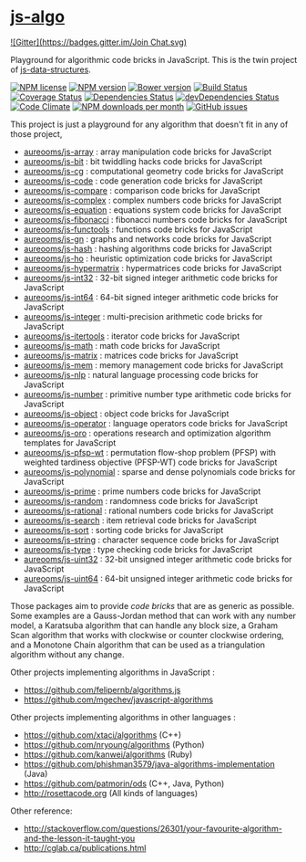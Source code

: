 [js-algo](http://aureooms.github.io/js-algo)
====
[![Gitter](https://badges.gitter.im/Join Chat.svg)](https://gitter.im/aureooms/js-algo?utm_source=badge&utm_medium=badge&utm_campaign=pr-badge&utm_content=badge)

Playground for algorithmic code bricks in JavaScript. This is the twin project
of [js-data-structures](https://github.com/aureooms/js-data-structures).

[![NPM license](http://img.shields.io/npm/l/aureooms-js-algo.svg?style=flat)](https://raw.githubusercontent.com/aureooms/js-algo/master/LICENSE)
[![NPM version](http://img.shields.io/npm/v/aureooms-js-algo.svg?style=flat)](https://www.npmjs.org/package/aureooms-js-algo)
[![Bower version](http://img.shields.io/bower/v/aureooms-js-algo.svg?style=flat)](http://bower.io/search/?q=aureooms-js-algo)
[![Build Status](http://img.shields.io/travis/aureooms/js-algo.svg?style=flat)](https://travis-ci.org/aureooms/js-algo)
[![Coverage Status](http://img.shields.io/coveralls/aureooms/js-algo.svg?style=flat)](https://coveralls.io/r/aureooms/js-algo)
[![Dependencies Status](http://img.shields.io/david/aureooms/js-algo.svg?style=flat)](https://david-dm.org/aureooms/js-algo#info=dependencies)
[![devDependencies Status](http://img.shields.io/david/dev/aureooms/js-algo.svg?style=flat)](https://david-dm.org/aureooms/js-algo#info=devDependencies)
[![Code Climate](http://img.shields.io/codeclimate/github/aureooms/js-algo.svg?style=flat)](https://codeclimate.com/github/aureooms/js-algo)
[![NPM downloads per month](http://img.shields.io/npm/dm/aureooms-js-algo.svg?style=flat)](https://www.npmjs.org/package/aureooms-js-algo)
[![GitHub issues](http://img.shields.io/github/issues/aureooms/js-algo.svg?style=flat)](https://github.com/aureooms/js-algo/issues)


This project is just a playground for any algorithm that doesn't fit in any
of those project,

  - [aureooms/js-array](https://github.com/aureooms/js-array) : array manipulation code bricks for JavaScript
  - [aureooms/js-bit](https://github.com/aureooms/js-bit) : bit twiddling hacks code bricks for JavaScript
  - [aureooms/js-cg](https://github.com/aureooms/js-cg) : computational geometry code bricks for JavaScript
  - [aureooms/js-code](https://github.com/aureooms/js-code) : code generation code bricks for JavaScript
  - [aureooms/js-compare](https://github.com/aureooms/js-compare) : comparison code bricks for JavaScript
  - [aureooms/js-complex](https://github.com/aureooms/js-complex) : complex numbers code bricks for JavaScript
  - [aureooms/js-equation](https://github.com/aureooms/js-equation) : equations system code bricks for JavaScript
  - [aureooms/js-fibonacci](https://github.com/aureooms/js-fibonacci) : fibonacci numbers code bricks for JavaScript
  - [aureooms/js-functools](https://github.com/aureooms/js-functools) : functions code bricks for JavaScript
  - [aureooms/js-gn](https://github.com/aureooms/js-gn) : graphs and networks code bricks for JavaScript
  - [aureooms/js-hash](https://github.com/aureooms/js-hash) : hashing algorithms code bricks for JavaScript
  - [aureooms/js-ho](https://github.com/aureooms/js-ho) : heuristic optimization code bricks for JavaScript
  - [aureooms/js-hypermatrix](https://github.com/aureooms/js-hypermatrix) : hypermatrices code bricks for JavaScript
  - [aureooms/js-int32](https://github.com/aureooms/js-int32) : 32-bit signed integer arithmetic code bricks for JavaScript
  - [aureooms/js-int64](https://github.com/aureooms/js-int64) : 64-bit signed integer arithmetic code bricks for JavaScript
  - [aureooms/js-integer](https://github.com/aureooms/js-integer) : multi-precision arithmetic code bricks for JavaScript
  - [aureooms/js-itertools](https://github.com/aureooms/js-itertools) : iterator code bricks for JavaScript
  - [aureooms/js-math](https://github.com/aureooms/js-math) : math code bricks for JavaScript
  - [aureooms/js-matrix](https://github.com/aureooms/js-matrix) : matrices code bricks for JavaScript
  - [aureooms/js-mem](https://github.com/aureooms/js-mem) : memory management code bricks for JavaScript
  - [aureooms/js-nlp](https://github.com/aureooms/js-nlp) : natural language processing code bricks for JavaScript
  - [aureooms/js-number](https://github.com/aureooms/js-number) : primitive number type arithmetic code bricks for JavaScript
  - [aureooms/js-object](https://github.com/aureooms/js-object) : object code bricks for JavaScript
  - [aureooms/js-operator](https://github.com/aureooms/js-operator) : language operators code bricks for JavaScript
  - [aureooms/js-oro](https://github.com/aureooms/js-oro) : operations research and optimization algorithm templates for JavaScript
  - [aureooms/js-pfsp-wt](https://github.com/aureooms/js-pfsp-wt) : permutation flow-shop problem (PFSP) with weighted tardiness objective (PFSP-WT) code bricks for JavaScript
  - [aureooms/js-polynomial](https://github.com/aureooms/js-polynomial) : sparse and dense polynomials code bricks for JavaScript
  - [aureooms/js-prime](https://github.com/aureooms/js-prime) : prime numbers code bricks for JavaScript
  - [aureooms/js-random](https://github.com/aureooms/js-random) : randomness code bricks for JavaScript
  - [aureooms/js-rational](https://github.com/aureooms/js-rational) : rational numbers code bricks for JavaScript
  - [aureooms/js-search](https://github.com/aureooms/js-search) : item retrieval code bricks for JavaScript
  - [aureooms/js-sort](https://github.com/aureooms/js-sort) : sorting code bricks for JavaScript
  - [aureooms/js-string](https://github.com/aureooms/js-string) : character sequence code bricks for JavaScript
  - [aureooms/js-type](https://github.com/aureooms/js-type) : type checking code bricks for JavaScript
  - [aureooms/js-uint32](https://github.com/aureooms/js-uint32) : 32-bit unsigned integer arithmetic code bricks for JavaScript
  - [aureooms/js-uint64](https://github.com/aureooms/js-uint64) : 64-bit unsigned integer arithmetic code bricks for JavaScript


Those packages aim to provide *code bricks* that are as generic as possible.
Some examples are a Gauss-Jordan method that can work with any number model, a
Karatsuba algorithm that can handle any block size, a Graham Scan algorithm
that works with clockwise or counter clockwise ordering, and a Monotone Chain
algorithm that can be used as a triangulation algorithm without any change.

Other projects implementing algorithms in JavaScript :

  - https://github.com/felipernb/algorithms.js
  - https://github.com/mgechev/javascript-algorithms

Other projects implementing algorithms in other languages :

  - https://github.com/xtaci/algorithms (C++)
  - https://github.com/nryoung/algorithms (Python)
  - https://github.com/kanwei/algorithms (Ruby)
  - https://github.com/phishman3579/java-algorithms-implementation (Java)
  - https://github.com/patmorin/ods (C++, Java, Python)
  - http://rosettacode.org (All kinds of languages)

Other reference:

  - http://stackoverflow.com/questions/26301/your-favourite-algorithm-and-the-lesson-it-taught-you
  - http://cglab.ca/publications.html
